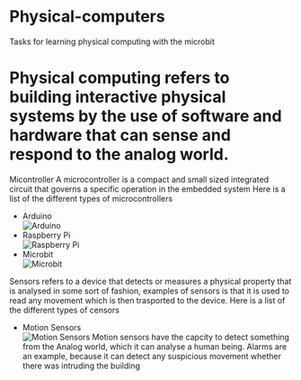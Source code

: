 # Physical-computers
Tasks for learning physical computing with the microbit
# Physical computing refers to building interactive physical systems by the use of software and hardware that can sense and respond to the analog world.

Micontroller 
A microcontroller is a compact and small sized integrated circuit that governs a specific operation in the embedded system 
Here is a list of the different types of microcontrollers
*  Arduino <br>
![Arduino](https://cdn.sparkfun.com/assets/b/f/e/9/c/513824face395f6d3d000000.png)
* Raspberry Pi <br>
![Raspberry Pi](https://www.raspberrypi.org/app/uploads/2015/01/Pi2ModB1GB_-comp.jpeg)
* Microbit <br> 
![Microbit](https://www.kitronik.co.uk/media/catalog/product/cache/1/thumbnail/9df78eab33525d08d6e5fb8d27136e95/5/6/5613_additional_bbc_microbit_board_only_back.jpg)

Sensors refers to a device that detects or measures a physical property that is analysed in some sort of fashion, examples of sensors is that it is used to read any movement which is then trasported to the device.
Here is a list of the different types of censors 
* Motion Sensors <br>
![Motion Sensors](http://www.everspringindustry.com/Upload/images/PAM42_l.jpg)
Motion sensors have the capcity to detect something from the Analog world, which it can analyse a human being. Alarms are an example, because it can detect any suspicious movement whether there was intruding the building


